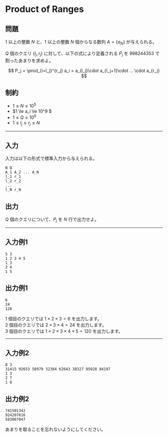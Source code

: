 
# Product of Ranges

## 問題
$1$ 以上の整数 $N$ と、$1$ 以上の整数 $N$ 個からなる数列 $A = \{a_N\}$ が与えられる。

$Q$ 個のクエリ $(l_j, r_j)$ に対して、以下の式により定義される $P_j$ を $998244353$ で割ったあまりを求めよ。

$$
P_j = \prod_{i=l_j}^{r_j} a_i = a_{l_j}\cdot a_{l_j+1}\cdot ... \cdot a_{r_j}
$$

## 制約
- $1 \le N \le 10^5$
- $1 \le a_i \le 10^9 $
- $1 \le Q \le 10^5$
- $1 \le l_j \le r_j \le N$

---

## 入力
入力は以下の形式で標準入力から与えられる。

```
N Q
A_1 A_2 ... A_N
l_1 r_1
l_2 r_2
...
l_N r_N
```

## 出力
$Q$ 個のクエリについて、$P_j$ を $N$ 行で出力せよ。

---

## 入力例1
```
5 3
1 2 3 4 5
1 3
2 4
1 5
```

## 出力例1
```
6
24
120
```

$1$ 個目のクエリでは $1\times 2\times 3 = 6$ を出力します。\
$2$ 個目のクエリでは $2\times 3\times 4 = 24$ を出力します。\
$3$ 個目のクエリでは $1\times 2\times 3\times 4\times 5 = 120$ を出力します。

---

## 入力例2
```
8 3
31415 92653 58979 32384 62643 38327 95028 84197
1 3
2 7
1 8
```

## 出力例2
```
741501342
924207616
583067047
```

あまりを取ることを忘れないようにしてください。
